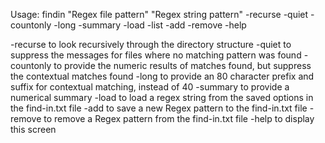 Usage: findin "Regex file pattern" "Regex string pattern" -recurse -quiet -countonly -long -summary -load -list -add -remove -help

-recurse   to look recursively through the directory structure
-quiet     to suppress the messages for files where no matching pattern was found
-countonly to provide the numeric results of matches found, but suppress the contextual matches found
-long      to provide an 80 character prefix and suffix for contextual matching, instead of 40
-summary   to provide a numerical summary
-load      to load a regex string from the saved options in the find-in.txt file
-add       to save a new Regex pattern to the find-in.txt file
-remove    to remove a Regex pattern from the find-in.txt file
-help      to display this screen
